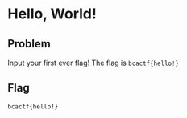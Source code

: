 # Hello, World!
## Problem
Input your first ever flag! The flag is `bcactf{hello!}`

## Flag
`bcactf{hello!}`
